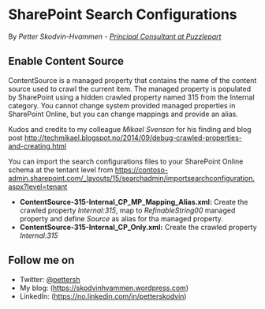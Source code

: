 # SharePoint Search Configurations
By *Petter Skodvin-Hvammen - [Principal Consultant at Puzzlepart](http://www.puzzlepart.com)*

## Enable Content Source

ContentSource is a managed property that contains the name of the content source used to crawl the current item. The managed property is populated by SharePoint using a hidden crawled property named 315 from the Internal category. You cannot change system provided managed properties in SharePoint Online, but you can change mappings and provide an alias. 

Kudos and credits to my colleague *Mikael Svenson* for his finding and blog post http://techmikael.blogspot.no/2014/09/debug-crawled-properties-and-creating.html

You can import the search configurations files to your SharePoint Online schema at the tentant level from https://contoso-admin.sharepoint.com/_layouts/15/searchadmin/importsearchconfiguration.aspx?level=tenant

- **ContentSource-315-Internal_CP_MP_Mapping_Alias.xml:** Create the crawled property *Internal:315*, map to *RefinableString00* managed property and define *Source* as alias for tha managed property.
- **ContentSource-315-Internal_CP_Only.xml:** Create the crawled property *Internal:315*

## Follow me on 

- Twitter: [@pettersh](https://twitter.com/pettersh)
- My blog: (https://skodvinhvammen.wordpress.com)
- LinkedIn: (https://no.linkedin.com/in/petterskodvin)


